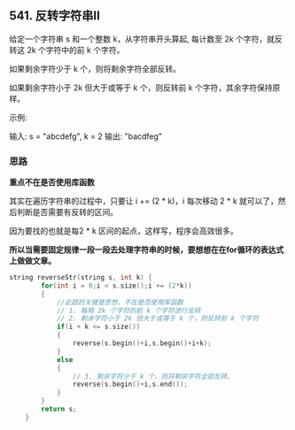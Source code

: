 ##  541. 反转字符串II

给定一个字符串 s 和一个整数 k，从字符串开头算起, 每计数至 2k 个字符，就反转这 2k 个字符中的前 k 个字符。

如果剩余字符少于 k 个，则将剩余字符全部反转。

如果剩余字符小于 2k 但大于或等于 k 个，则反转前 k 个字符，其余字符保持原样。

示例:

输入: s = "abcdefg", k = 2
输出: "bacdfeg"

### 思路

**重点不在是否使用库函数**

其实在遍历字符串的过程中，只要让 i += (2 * k)，i 每次移动 2 * k 就可以了，然后判断是否需要有反转的区间。

因为要找的也就是每2 * k 区间的起点，这样写，程序会高效很多。

**所以当需要固定规律一段一段去处理字符串的时候，要想想在在for循环的表达式上做做文章。**

```cpp
string reverseStr(string s, int k) {
        for(int i = 0;i < s.size();i += (2*k))
        {
            //此题的关键是思想，不在是否使用库函数
            // 1. 每隔 2k 个字符的前 k 个字符进行反转
            // 2. 剩余字符小于 2k 但大于或等于 k 个，则反转前 k 个字符
            if(i + k <= s.size())
            {
                reverse(s.begin()+i,s.begin()+i+k); 
            }
            else
            {
                // 3. 剩余字符少于 k 个，则将剩余字符全部反转。
                reverse(s.begin()+i,s.end());
            }
        }
        return s;
    }
```

